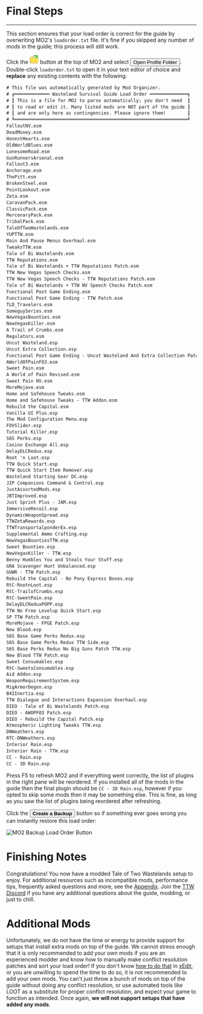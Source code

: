 ﻿# Final Steps

---

This section ensures that your load order is correct for the guide by overwriting
MO2's `loadorder.txt` file. It's fine if you skipped any number of mods in the guide;
this process will still work.

Click the ![MO2 folder button](../static/img/mo2_folders.webp) button at the top of MO2 and select <button>Open Profile Folder</button>. Double-click `loadorder.txt` to open it in your text editor of choice and **replace** any existing contents with the following:

```txt title="C:\Users<YOUR USERNAME>\AppData\Local\ModOrganizer\TTW\profiles\Default\loadorder.txt"
# This file was automatically generated by Mod Organizer.
# ╔═════════════ Wasteland Survival Guide Load Order ══════════════╗
# ║ This is a file for MO2 to parse automatically; you don't need  ║
# ║ to read or edit it. Many listed mods are NOT part of the guide ║
# ║ and are only here as contingencies. Please ignore them!        ║
# ╚════════════════════════════════════════════════════════════════╝
FalloutNV.esm
DeadMoney.esm
HonestHearts.esm
OldWorldBlues.esm
LonesomeRoad.esm
GunRunnersArsenal.esm
Fallout3.esm
Anchorage.esm
ThePitt.esm
BrokenSteel.esm
PointLookout.esm
Zeta.esm
CaravanPack.esm
ClassicPack.esm
MercenaryPack.esm
TribalPack.esm
TaleOfTwoWastelands.esm
YUPTTW.esm
Main And Pause Menus Overhaul.esm
TweaksTTW.esm
Tale of Bi Wastelands.esm
TTW Reputations.esm
Tale of Bi Wastelands + TTW Reputations Patch.esm
TTW New Vegas Speech Checks.esm
TTW New Vegas Speech Checks - TTW Reputations Patch.esm
Tale of Bi Wastelands + TTW NV Speech Checks Patch.esm
Functional Post Game Ending.esm
Functional Post Game Ending - TTW Patch.esm
TLD_Travelers.esm
SomeguySeries.esm
NewVegasBounties.esm
NewVegasKiller.esm
A Trail of Crumbs.esm
Regulators.esm
Uncut Wasteland.esp
Uncut Extra Collection.esp
Functional Post Game Ending - Uncut Wasteland And Extra Collection Patch.esm
AWorldOfPainFO3.esm
Sweet Pain.esm
A World of Pain Revised.esm
Sweet Pain NV.esm
MoreMojave.esm
Home and Safehouse Tweaks.esm
Home and Safehouse Tweaks - TTW Addon.esm
Rebuild the Capital.esm
Vanilla UI Plus.esp
The Mod Configuration Menu.esp
FOVSlider.esp
Tutorial Killer.esp
S6S Perks.esp
Casino Exchange All.esp
DelayDLCRedux.esp
Root 'n Loot.esp
TTW Quick Start.esp
TTW Quick Start Item Remover.esp
Wasteland Starting Gear DC.esp
JIP Companions Command & Control.esp
JustAssortedMods.esp
JBTImproved.esp
Just Sprint Plus - JAM.esp
ImmersiveRecoil.esp
DynamicWeaponSpread.esp
TTWZetaRewards.esp
TTWTransportalponderEx.esp
Supplemental Ammo Crafting.esp
NewVegasBountiesTTW.esp
Sweet Bounties.esp
NewVegasKiller - TTW.esp
Benny Humbles You and Steals Your Stuff.esp
GRA Scavenger Hunt Unbalanced.esp
GUWR - TTW Patch.esp
Rebuild the Capital - No Pony Express Boxes.esp
RtC-RootnLoot.esp
RtC-TrailofCrumbs.esp
RtC-SweetPain.esp
DelayDLCReduxPOPP.esp
TTW No Free Levelup Quick Start.esp
SP TTW Patch.esp
MoreMojave - FPGE Patch.esp
New Blood.esp
S6S Base Game Perks Redux.esp
S6S Base Game Perks Redux TTW Side.esp
S6S Base Perks Redux No Big Guns Patch TTW.esp
New Blood TTW Patch.esp
Sweet Consumables.esp
RtC-SweetsConsumables.esp
Aid Addon.esp
WeaponRequirementSystem.esp
MigArmorDegen.esp
B42Inertia.esp
TTW Dialogue and Interactions Expansion Overhaul.esp
DIEO - Tale of Bi Wastelands Patch.esp
DIEO - AWOPFO3 Patch.esp
DIEO - Rebuild the Capital Patch.esp
Atmospheric Lighting Tweaks TTW.esp
DNWeathers.esp
RTC-DNWeathers.esp
Interior Rain.esp
Interior Rain - TTW.esp
CC - Rain.esp
CC - 3D Rain.esp
```

Press F5 to refresh MO2 and if everything went correctly, the list of plugins in the right pane will be reordered. If you installed all of the mods in the guide then the final plugin should be `CC - 3D Rain.esp`, however if you opted to skip some mods then it may be something else. This is fine, as long as you saw the list of plugins being reordered after refreshing.

Click the <button>**Create a Backup**</button> button so if something ever goes wrong you can instantly restore this load order:

![MO2 Backup Load Order Button](../static/img/backup.webp)

# Finishing Notes

Congratulations! You now have a modded Tale of Two Wastelands setup to enjoy. For additional resources such as incompatible mods, performance tips, frequently asked questions and more, see the [Appendix](appendix). Join the [TTW Discord](https://discord.gg/taleoftwowastelands) if you have any additional questions about the guide, modding, or just to chill.

# Additional Mods

Unfortunately, we do not have the time or energy to provide support for setups that install extra mods on top of the guide. We cannot stress enough that it is only recommended to add your own mods if you are an experienced modder and know how to manually make conflict resolution patches and sort your load order! If you don't know [how to do that](https://moddinglinked.com/themethod.html) in [xEdit](https://moddinglinked.com/xedit.html), or you are unwilling to spend the time to do so, it is not recommended to add your own mods. You can't just throw a bunch of mods on top of the guide without doing any conflict resolution, or use automated tools like LOOT as a substitute for proper conflict resolution, and expect your game to function as intended. Once again, **we will not support setups that have added any mods**.
